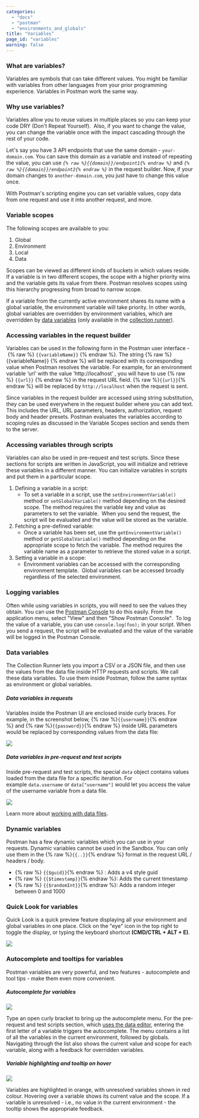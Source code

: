 ```yaml
---
categories:
  - "docs"
  - "postman"
  - "environments_and_globals"
title: "Variables"
page_id: "variables"
warning: false
---
```


### What are variables?

Variables are symbols that can take different values. You might be familiar with variables from other languages from your prior programming experience. Variables in Postman work the same way. 

### Why use variables?

Variables allow you to reuse values in multiple places so you can keep your code DRY (Don't Repeat Yourself).  Also, if you want to change the value, you can change the variable once with the impact cascading through the rest of your code.

Let's say you have 3 API endpoints that use the same domain - `your-domain.com`. You can save this domain as a variable and instead of repeating the value, you can use *`{% raw %}{{domain}}/endpoint1{% endraw %}`* and *`{% raw %}{{domain}}/endpoint2{% endraw %}`* in the request builder. Now, if your domain changes to `another-domain.com`, you just have to change this value once. 

With Postman's scripting engine you can set variable values, copy data from one request and use it into another request, and more.

### Variable scopes

The following scopes are available to you:

  1.  Global
  2.  Environment
  3.  Local
  4.  Data

Scopes can be viewed as different kinds of buckets in which values reside. If a variable is in two different scopes, the scope with a higher priority wins and the variable gets its value from there. Postman resolves scopes using this hierarchy progressing from broad to narrow scope. 

If a variable from the currently active environment shares its name with a global variable, the environment variable will take priority. In other words, global variables are overridden by environment variables, which are overridden by [data variables](http://blog.getpostman.com/index.php/2014/10/28/using-csv-and-json-files-in-the-postman-collection-runner/) (only available in the [collection runner](/docs/postman/collection_runs/starting_a_collection_run)).

### Accessing variables in the request builder

Variables can be used in the following form in the Postman user interface - {% raw %} `{{variableName}}` {% endraw %}. The string {% raw %} {{variableName}} {% endraw %} will be replaced with its corresponding value when Postman resolves the variable. For example, for an environment variable ‘url’ with the value ‘http://localhost’ , you will have to use {% raw %} `{{url}}` {% endraw %} in the request URL field. {% raw %}`{{url}}`{% endraw %} will be replaced by `http://localhost` when the request is sent.

Since variables in the request builder are accessed using string substitution, they can be used everywhere in the request builder where you can add text. This includes the URL, URL parameters, headers, authorization, request body and header presets. Postman evaluates the variables according to scoping rules as discussed in the Variable Scopes section and sends them to the server.

### Accessing variables through scripts

Variables can also be used in pre-request and test scripts. Since these sections for scripts are written in JavaScript, you will initialize and retrieve these variables in a different manner. You can initialize variables in scripts and put them in a particular scope. 

  1.  Defining a variable in a script: 
        *  To set a variable in a script, use the `setEnvironmentVariable()` method or `setGlobalVariable()` method depending on the desired scope. The method requires the variable key and value as parameters to set the variable.  When you send the request, the script will be evaluated and the value will be stored as the variable.
  2.  Fetching a pre-defined variable: 
        *  Once a variable has been set, use the `getEnvironmentVariable()` method or `getGlobalVariable()` method depending on the appropriate scope to fetch the variable. The method requires the variable name as a parameter to retrieve the stored value in a script.
  3.  Setting a variable in a scope: 
        *  Environment variables can be accessed with the corresponding environment template.  Global variables can be accessed broadly regardless of the selected environment.

### Logging variables

Often while using variables in scripts, you will need to see the values they obtain. You can use the [Postman Console](/docs/postman/sending_api_requests/debugging_and_logs) to do this easily. From the application menu, select "View" and then "Show Postman Console".  To log the value of a variable, you can use `console.log(foo);` in your script. When you send a request, the script will be evaluated and the value of the variable will be logged in the Postman Console.

### Data variables

The Collection Runner lets you import a CSV or a JSON file, and then use the values from the data file inside HTTP requests and scripts. We call these data variables. To use them inside Postman, follow the same syntax as environment or global variables. 

##### **Data variables in requests**

Variables inside the Postman UI are enclosed inside curly braces. For example, in the screenshot below, {% raw %}`{{username}}`{% endraw %} and {% raw %}`{{password}}`{% endraw %} inside URL parameters would be replaced by corresponding values from the data file:

![](https://s3.amazonaws.com/postman-static-getpostman-com/postman-docs/59165031.png)

##### **Data variables in pre-request and test scripts**

Inside pre-request and test scripts, the special *`data`* object contains values loaded from the data file for a specific iteration. For example `data.username` or `data["username"]` would let you access the value of the username variable from a data file.

![](https://s3.amazonaws.com/postman-static-getpostman-com/postman-docs/59165041.png)

Learn more about [working with data files](/docs/postman/collection_runs/working_with_data_files). 

### Dynamic variables

Postman has a few dynamic variables which you can use in your requests. Dynamic variables cannot be used in the Sandbox. You can only use them in the {% raw %}`{{..}}`{% endraw %} format in the request URL / headers / body.

   *   {% raw %} `{{$guid}}`{% endraw %} : Adds a v4 style guid
   *   {% raw %} `{{$timestamp}}`{% endraw %}: Adds the current timestamp
   *   {% raw %} `{{$randomInt}}`{% endraw %}: Adds a random integer between 0 and 1000

### Quick Look for variables

Quick Look is a quick preview feature displaying all your environment and global variables in one place. Click on the "eye" icon in the top right to toggle the display, or typing the keyboard shortcut **(CMD/CTRL + ALT + E)**.

![](https://s3.amazonaws.com/postman-static-getpostman-com/postman-docs/59165135.png)

### Autocomplete and tooltips for variables

Postman variables are very powerful, and two features - autocomplete and tool tips - make them even more convenient.

##### **Autocomplete for variables**

![](https://s3.amazonaws.com/postman-static-getpostman-com/postman-docs/59165174.gif)  

Type an open curly bracket to bring up the autocomplete menu. For the pre-request and test scripts section, which [uses the data editor](/docs/postman/launching_postman/navigating_postman), entering the first letter of a variable triggers the autocomplete. The menu contains a list of all the variables in the current environment, followed by globals. Navigating through the list also shows the current value and scope for each variable, along with a feedback for overridden variables. 

##### **Variable highlighting and tooltip on hover**

![](https://s3.amazonaws.com/postman-static-getpostman-com/postman-docs/59165184.gif)

Variables are highlighted in orange, with unresolved variables shown in red colour. Hovering over a variable shows its current value and the scope. If a variable is unresolved - i.e., no value in the current environment - the tooltip shows the appropriate feedback.
